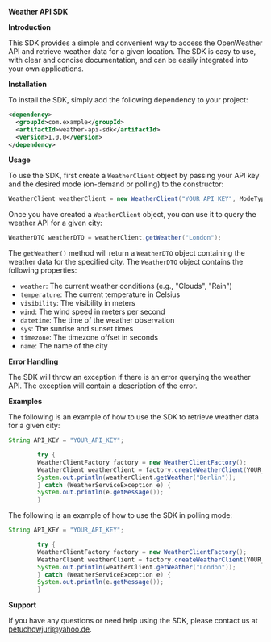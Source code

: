 **Weather API SDK**

**Introduction**

This SDK provides a simple and convenient way to access the OpenWeather API and retrieve weather data for a given location. The SDK is easy to use, with clear and concise documentation, and can be easily integrated into your own applications.

**Installation**

To install the SDK, simply add the following dependency to your project:

```xml
<dependency>
  <groupId>com.example</groupId>
  <artifactId>weather-api-sdk</artifactId>
  <version>1.0.0</version>
</dependency>
```

**Usage**

To use the SDK, first create a `WeatherClient` object by passing your API key and the desired mode (on-demand or polling) to the constructor:

```java
WeatherClient weatherClient = new WeatherClient("YOUR_API_KEY", ModeType.ON_DEMAND);
```

Once you have created a `WeatherClient` object, you can use it to query the weather API for a given city:

```java
WeatherDTO weatherDTO = weatherClient.getWeather("London");
```

The `getWeather()` method will return a `WeatherDTO` object containing the weather data for the specified city. The `WeatherDTO` object contains the following properties:

* `weather`: The current weather conditions (e.g., "Clouds", "Rain")
* `temperature`: The current temperature in Celsius
* `visibility`: The visibility in meters
* `wind`: The wind speed in meters per second
* `datetime`: The time of the weather observation
* `sys`: The sunrise and sunset times
* `timezone`: The timezone offset in seconds
* `name`: The name of the city

**Error Handling**

The SDK will throw an exception if there is an error querying the weather API. The exception will contain a description of the error.

**Examples**

The following is an example of how to use the SDK to retrieve weather data for a given city:

```java
String API_KEY = "YOUR_API_KEY";

        try {
        WeatherClientFactory factory = new WeatherClientFactory();
        WeatherClient weatherClient = factory.createWeatherClient(YOUR_API_KEY, ModeType.ON_DEMAND);
        System.out.println(weatherClient.getWeather("Berlin"));
        } catch (WeatherServiceException e) {
        System.out.println(e.getMessage());
        }
```

The following is an example of how to use the SDK in polling mode:

```java
String API_KEY = "YOUR_API_KEY";

        try {
        WeatherClientFactory factory = new WeatherClientFactory();
        WeatherClient weatherClient = factory.createWeatherClient(YOUR_API_KEY, ModeType.POLLING);
        System.out.println(weatherClient.getWeather("London"));
        } catch (WeatherServiceException e) {
        System.out.println(e.getMessage());
        }
```

**Support**

If you have any questions or need help using the SDK, please contact us at petuchowjuri@yahoo.de.